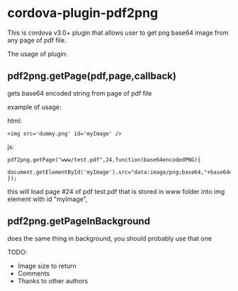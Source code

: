 cordova-plugin-pdf2png
======================
This is cordova v3.0+ plugin that allows user to get png base64 image from any page of pdf file.

The usage of plugin:
## pdf2png.getPage(pdf,page,callback) 
gets base64 encoded string from page of pdf file

example of usage:

html:
```
<img src='dummy.png' id='myImage' />
```

js:
```
pdf2png.getPage("www/test.pdf",24,function(base64encodedPNG){
    document.getElementById('myImage').src="data:image/png;base64,"+base64encodedPNG;
});
```

this will load page #24 of pdf test.pdf that is stored in www folder into img element with id "myImage",

## pdf2png.getPageInBackground 
does the same thing in background, you should probably use that one



TODO:
* Image size to return
* Comments
* Thanks to other authors
